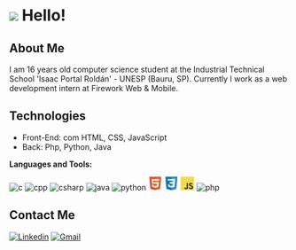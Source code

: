 # <img src = "https://media.giphy.com/media/hvRJCLFzcasrR4ia7z/giphy.gif" width = "30px" style = "max -width: 100%; "> Hello!
 
## About Me

I am 16 years old computer science student at the Industrial Technical School 'Isaac Portal Roldán' - UNESP (Bauru, SP). Currently I work as a web development intern at Firework Web & Mobile.

## Technologies

- Front-End: com HTML, CSS, JavaScript
- Back: Php, Python, Java 

**Languages and Tools:** 

<p align="left">
  <img src="https://raw.githubusercontent.com/jmnote/z-icons/master/svg/c.svg" alt="c" width="25" height="25"/>
  <img src="https://raw.githubusercontent.com/jmnote/z-icons/master/svg/cpp.svg" alt="cpp" width="25" height="25"/>
  <img src="https://raw.githubusercontent.com/jmnote/z-icons/master/svg/csharp.svg" alt="csharp" width="25" height="25"/>
  <img src="https://raw.githubusercontent.com/jmnote/z-icons/master/svg/java.svg" alt="java" width="25" height="25"/> 
  <img src="https://raw.githubusercontent.com/jmnote/z-icons/master/svg/python.svg" alt="python" width="25" height="25"/>

  <img src="https://raw.githubusercontent.com/devicons/devicon/master/icons/html5/html5-original.svg" alt="html5"  width="25" height="25"/>
  <img src="https://raw.githubusercontent.com/devicons/devicon/master/icons/css3/css3-original.svg" alt="css3"  width="25" height="25"/>
  <img src="https://raw.githubusercontent.com/devicons/devicon/master/icons/javascript/javascript-original.svg" alt="javascript" width="25" height="25"/>
  <img src="https://raw.githubusercontent.com/jmnote/z-icons/master/svg/php.svg" alt="php" width="25" height="25"/>
</p>

##  Contact Me

[![Linkedin](https://img.shields.io/badge/LinkedIn-0077B5?style=for-the-badge&logo=linkedin&logoColor=white)](https://www.linkedin.com/in/gabriel-nicolim-791182205/)
[![Gmail](https://img.shields.io/badge/Gmail-B22222?style=for-the-badge&logo=Gmail&logoColor=white)](mailto:gabriel.gomes.nicolim@gmail.com)

